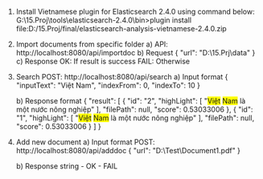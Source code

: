 1) Install Vietnamese plugin for Elasticsearch 2.4.0 using command below:
    G:\15.Proj\tools\elasticsearch-2.4.0\bin>plugin install file:D:/15.Proj/final/elasticsearch-analysis-vietnamese-2.4.0.zip

2) Import documents from specific folder
    a) API: http://localhost:8080/api/importdoc
    b) Request
        {
             "url": "D:\\15.Prj\\data"
        }
    c) Response
        OK: If result is success
        FAIL: Otherwise

3) Search
    POST: http://localhost:8080/api/search
    a) Input format
    {
        "inputText": "Việt Nam",
        "indexFrom": 0,
        "indexTo": 10
    }

    b) Response format
        {
            "result": [
                {
                    "id": "2",
                    "highLight": [
                        "<span style='background-color: #FFFF00'>Việt</span> <span style='background-color: #FFFF00'>Nam</span> là một nước nông nghiệp"
                    ],
                    "filePath": null,
                    "score": 0.53033006
                },
                {
                    "id": "1",
                    "highLight": [
                        "<span style='background-color: #FFFF00'>Việt</span> <span style='background-color: #FFFF00'>Nam</span> là một nước nông nghiệp"
                    ],
                    "filePath": null,
                    "score": 0.53033006
                }
            ]
        }

4) Add new document
    a) Input format
        POST: http://localhost:8080/api/adddoc
        {
            "url": "D:\\Test\\Document1.pdf"
        }
    
    b) Response string
        - OK
        - FAIL
 
